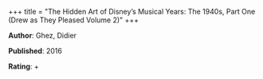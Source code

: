 +++
title = "The Hidden Art of Disney’s Musical Years: The 1940s, Part One (Drew as They Pleased Volume 2)"
+++



**Author**: Ghez, Didier

**Published**: 2016

**Rating**: +